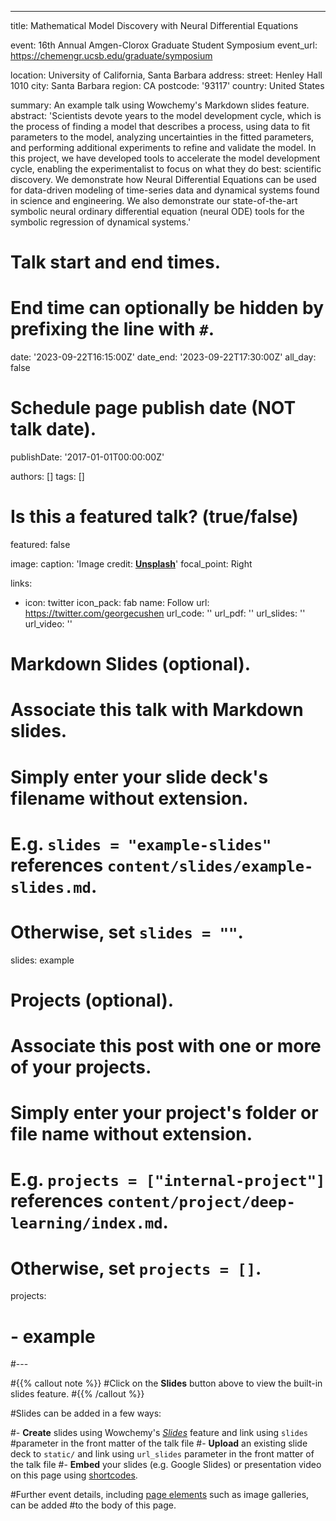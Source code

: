 ---
title: Mathematical Model Discovery with Neural Differential Equations

event: 16th Annual Amgen-Clorox Graduate Student Symposium
event_url: https://chemengr.ucsb.edu/graduate/symposium

location: University of California, Santa Barbara
address:
  street: Henley Hall 1010
  city: Santa Barbara
  region: CA
  postcode: '93117'
  country: United States

summary: An example talk using Wowchemy's Markdown slides feature.
abstract: 'Scientists devote years to the model development cycle, which is the process of finding a model that
describes a process, using data to fit parameters to the model, analyzing uncertainties in the fitted
parameters, and performing additional experiments to refine and validate the model. In this project,
we have developed tools to accelerate the model development cycle, enabling the experimentalist to
focus on what they do best: scientific discovery. We demonstrate how Neural Differential Equations
can be used for data-driven modeling of time-series data and dynamical systems found in science and
engineering. We also demonstrate our state-of-the-art symbolic neural ordinary differential
equation (neural ODE) tools for the symbolic regression of dynamical systems.'

# Talk start and end times.
#   End time can optionally be hidden by prefixing the line with `#`.
date: '2023-09-22T16:15:00Z'
date_end: '2023-09-22T17:30:00Z'
all_day: false

# Schedule page publish date (NOT talk date).
publishDate: '2017-01-01T00:00:00Z'

authors: []
tags: []

# Is this a featured talk? (true/false)
featured: false

image:
  caption: 'Image credit: [**Unsplash**](https://unsplash.com/photos/bzdhc5b3Bxs)'
  focal_point: Right

links:
  - icon: twitter
    icon_pack: fab
    name: Follow
    url: https://twitter.com/georgecushen
url_code: ''
url_pdf: ''
url_slides: ''
url_video: ''

# Markdown Slides (optional).
#   Associate this talk with Markdown slides.
#   Simply enter your slide deck's filename without extension.
#   E.g. `slides = "example-slides"` references `content/slides/example-slides.md`.
#   Otherwise, set `slides = ""`.
slides: example

# Projects (optional).
#   Associate this post with one or more of your projects.
#   Simply enter your project's folder or file name without extension.
#   E.g. `projects = ["internal-project"]` references `content/project/deep-learning/index.md`.
#   Otherwise, set `projects = []`.
projects:
#  - example
#---

#{{% callout note %}}
#Click on the **Slides** button above to view the built-in slides feature.
#{{% /callout %}}

#Slides can be added in a few ways:

#- **Create** slides using Wowchemy's [_Slides_](https://wowchemy.com/docs/managing-content/#create-slides) feature and link using `slides` #parameter in the front matter of the talk file
#- **Upload** an existing slide deck to `static/` and link using `url_slides` parameter in the front matter of the talk file
#- **Embed** your slides (e.g. Google Slides) or presentation video on this page using [shortcodes](https://wowchemy.com/docs/#writing-markdown-latex/).

#Further event details, including [page elements](https://wowchemy.com/docs/writing-markdown-latex/) such as image galleries, can be added #to the body of this page.

